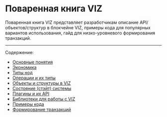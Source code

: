# Поваренная книга VIZ

Поваренная книга VIZ представляет разработчикам описание API/объектов/структур в блокчейне VIZ, примеры кода для популярных вариантов использования, гайд для низко-уровневого формирования транзакций.

***

Содержение:
* [Основные понятия](Ru-Basic-concept)
* [Экономика](Ru-Economy)
* [Типы нод](Ru-Node-types)
* [Операции и их типы](Ru-Operations)
* [Объекты и структуры в VIZ](Ru-Object-structures)
* [Состояние (стэйт) системы](Ru-State)
* [Плагины и их API](Ru-Plugins-API)
* [Библиотеки для работы с VIZ](Ru-Libraries)
* [Примеры кода](Ru-Code-examples)
* [Формирование транзакций](Ru-Transaction-formatting)